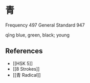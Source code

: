 # 青
Frequency 497
General Standard 947

qīng
blue, green, black; young

## References
- [[HSK 5]]
- [[8 Strokes]]
- [[青 Radical]]